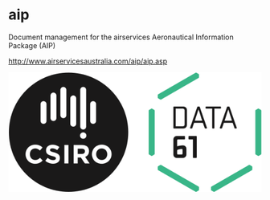 # aip

Document management for the airservices Aeronautical Information Package (AIP)

http://www.airservicesaustralia.com/aip/aip.asp

![CSIRO's Data61 Logo](https://raw.githubusercontent.com/qfpl/assets/master/data61-transparent-bg.png)
